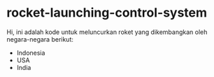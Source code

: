# rocket-launching-control-system
Hi, ini adalah kode untuk meluncurkan roket yang dikembangkan oleh negara-negara berikut:
- Indonesia
- USA
- India